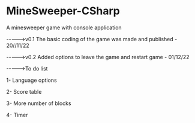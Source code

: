 # MineSweeper-CSharp
A minesweeper game with console application

----->v0.1
The basic coding of the game was made and published - 20//11/22

----->v0.2
Added options to leave the game and restart game - 01/12/22


----->To do list

1- Language options

2- Score table

3- More number of blocks

4- Timer

